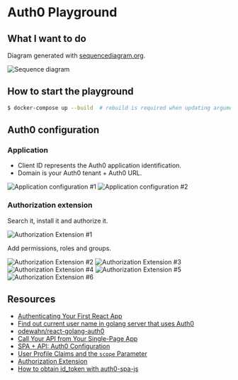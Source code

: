 # Auth0 Playground

## What I want to do

Diagram generated with [sequencediagram.org][1].

![Sequence diagram](./docs/sequence-diagram.png)

## How to start the playground

```bash
$ docker-compose up --build  # rebuild is required when updating arguments!
```

## Auth0 configuration

### Application

* Client ID represents the Auth0 application identification.
* Domain is your Auth0 tenant + Auth0 URL.

![Application configuration #1](./docs/application_1.png)
![Application configuration #2](./docs/application_2.png)

### Authorization extension

Search it, install it and authorize it.

![Authorization Extension #1](./docs/extensions_1.png)

Add permissions, roles and groups.

![Authorization Extension #2](./docs/extensions_2.png)
![Authorization Extension #3](./docs/extensions_3.png)
![Authorization Extension #4](./docs/extensions_4.png)
![Authorization Extension #5](./docs/extensions_5.png)
![Authorization Extension #6](./docs/extensions_6.png)


## Resources

* [Authenticating Your First React App](https://auth0.com/blog/authenticating-your-first-react-app/)
* [Find out current user name in golang server that uses Auth0](https://stackoverflow.com/questions/45239257/find-out-current-user-name-in-golang-server-that-uses-auth0)
* [odewahn/react-golang-auth0](https://github.com/odewahn/react-golang-auth0)
* [Call Your API from Your Single-Page App](https://auth0.com/docs/microsites/call-api/call-api-single-page-app)
* [SPA + API: Auth0 Configuration](https://auth0.com/docs/architecture-scenarios/spa-api/part-2)
* [User Profile Claims and the `scope` Parameter](https://auth0.com/docs/api-auth/tutorials/adoption/scope-custom-claims?_ga=2.91955164.779115028.1584866023-783797780.1584866023)
* [Authorization Extension](https://auth0.com/docs/extensions/authorization-extension/v2)
* [How to obtain id_token with auth0-spa-js](https://community.auth0.com/t/how-to-obtain-id-token-with-auth0-spa-js/27574)

[1]: https://sequencediagram.org
